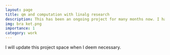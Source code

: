 ```yaml
---
layout: page
title: qm and computation with linalg research
description: This has been an ongoing project for many months now. I have worked on it actively and inactively over this time, and have made significant progress in linear algebra and working in Hilbert Space. While I know that many topics here will require significantly more reading and problem-solving, it is healthy to create goals along the way, so that is just what I have done. My research goal right now is to understand the spectral theorem and spectral decomposition. 
img: bra ket.png
importance: 1
category: work
---
```


I will update this project space when I deem necessary. 
